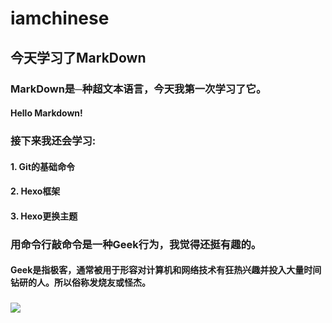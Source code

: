 # iamchinese
## **今天学习了MarkDown**
### MarkDown是─种超文本语言，今天我第一次学习了它。
#### Hello Markdown!
### 接下来我还会学习:
#### 1. Git的基础命令
#### 2. Hexo框架
#### 3. Hexo更换主题
### 用命令行敲命令是一种**Geek**行为，我觉得还挺有趣的。
#### Geek是指极客，通常被用于形容对计算机和网络技术有狂热兴趣并投入大量时间钻研的人。所以俗称发烧友或怪杰。
### ![](https://qgt-style.oss-cn-hangzhou.aliyuncs.com/newcoursep4/g1/g1-2-2/tenor.gif)
